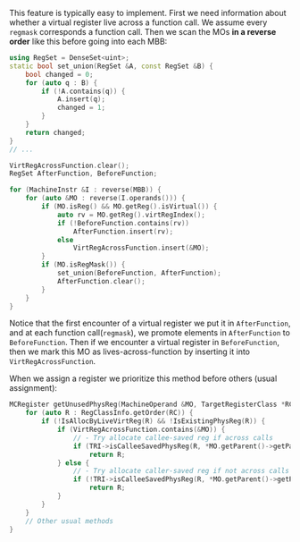 This feature is typically easy to implement.
First we need information about whether a virtual register live across a function call.
We assume every `regmask` corresponds a function call. Then we scan the MOs **in a reverse order** like this before going into each MBB:

```c++
using RegSet = DenseSet<uint>;
static bool set_union(RegSet &A, const RegSet &B) {
    bool changed = 0;
    for (auto q : B) {
        if (!A.contains(q)) {
            A.insert(q);
            changed = 1;
        }
    }
    return changed;
}
// ...

VirtRegAcrossFunction.clear();
RegSet AfterFunction, BeforeFunction;

for (MachineInstr &I : reverse(MBB)) {
    for (auto &MO : reverse(I.operands())) {
        if (MO.isReg() && MO.getReg().isVirtual()) {
            auto rv = MO.getReg().virtRegIndex();
            if (!BeforeFunction.contains(rv))
                AfterFunction.insert(rv);
            else
                VirtRegAcrossFunction.insert(&MO);
        }
        if (MO.isRegMask()) {
            set_union(BeforeFunction, AfterFunction);
            AfterFunction.clear();
        }
    }
}
```

Notice that the first encounter of a virtual register we put it in `AfterFunction`, and at each function call(`regmask`), we promote elements in `AfterFunction` to `BeforeFunction`. Then if we encounter a virtual register in `BeforeFunction`, then we mark this MO as lives-across-function by inserting it into `VirtRegAcrossFunction`.

When we assign a register we prioritize this method before others (usual assignment):
```c++
MCRegister getUnusedPhysReg(MachineOperand &MO, TargetRegisterClass *RC) {
    for (auto R : RegClassInfo.getOrder(RC)) {
        if (!IsAllocByLiveVirtReg(R) && !IsExistingPhysReg(R)) {
            if (VirtRegAcrossFunction.contains(&MO)) {
                // - Try allocate callee-saved reg if across calls
                if (TRI->isCalleeSavedPhysReg(R, *MO.getParent()->getParent()->getParent()))
                    return R;
            } else {
                // - Try allocate caller-saved reg if not across calls
                if (!TRI->isCalleeSavedPhysReg(R, *MO.getParent()->getParent()->getParent()))
                    return R;
            }
        }
    }
    // Other usual methods
}
```